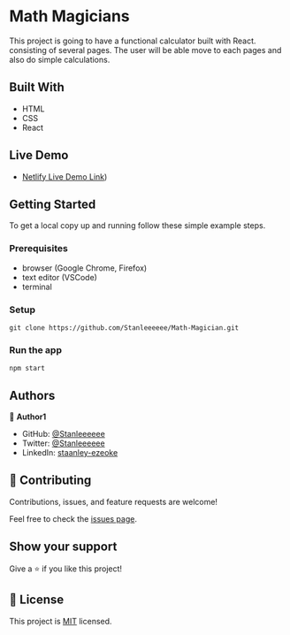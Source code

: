 # Math Magicians

This project is going to have a functional calculator built with React.  consisting of several pages. The user will be able move to each pages and also do simple calculations.

## Built With

- HTML
- CSS
- React

## Live Demo

- [Netlify Live Demo Link](https://silver-queijadas-541756.netlify.app/))

## Getting Started

To get a local copy up and running follow these simple example steps.

### Prerequisites

- browser (Google Chrome, Firefox)
- text editor (VSCode)
- terminal

### Setup

```
git clone https://github.com/Stanleeeeee/Math-Magician.git
```

### Run the app

```
npm start
```

## Authors

👤 **Author1**

- GitHub: [@Stanleeeeee](https://github.com/Stanleeeeee)
- Twitter: [@Stanleeeeee](https://twitter.com/Stanleeeeee)
- LinkedIn: [staanley-ezeoke](https://linkedin.com/in/staanley-ezeoke)

## 🤝 Contributing

Contributions, issues, and feature requests are welcome!

Feel free to check the [issues page](../../issues/).

## Show your support

Give a ⭐️ if you like this project!

## 📝 License

This project is [MIT](./MIT.md) licensed.
